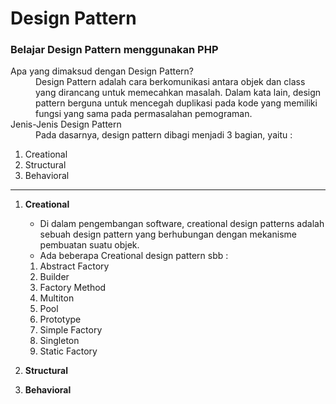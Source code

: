 # Design Pattern
### Belajar Design Pattern menggunakan PHP

<dl>
    <dt>Apa yang dimaksud dengan Design Pattern?</dt>
    <dd>
        Design Pattern adalah cara berkomunikasi antara objek dan class yang dirancang untuk memecahkan masalah.
        Dalam kata lain, design pattern berguna untuk mencegah duplikasi pada kode yang memiliki fungsi yang sama
        pada permasalahan pemograman.
    <dt>Jenis-Jenis Design Pattern</dt>
    <dd>
        Pada dasarnya, design pattern dibagi menjadi 3 bagian, yaitu :
    </dd>
</dl>

1. Creational
2. Structural
3. Behavioral
---

1. **Creational**
    - Di dalam pengembangan software, creational design patterns adalah sebuah design pattern yang berhubungan dengan mekanisme pembuatan suatu objek.
    - Ada beberapa Creational design pattern sbb :
    1. Abstract Factory
    2. Builder
    3. Factory Method
    4. Multiton
    5. Pool
    6. Prototype
    7. Simple Factory
    8. Singleton
    9. Static Factory

2. **Structural**

3. **Behavioral**
